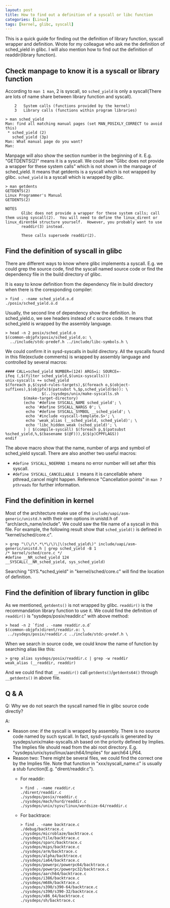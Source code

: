 ```yaml
---
layout: post
title: How to find out a definition of a syscall or libc function
categories: [Linux]
tags: [kernel, glibc, syscall]
---
```


This is a quick guide for finding out the definition of library function, syscall wrapper and definition. Wrote for my colleague who ask me the definition of sched_yield in glibc. I will also mention how to find out the definition of readdir(library function).

Check manpage to know it is a syscall or library function
---------------------------------------------------------
According to `man 1 man`, 2 is syscall, so `sched_yield` is only a syscall(There are lots of name share between library function and syscall).

```
    2   System calls (functions provided by the kernel)
    3   Library calls (functions within program libraries)
```

```
> man sched_yield
Man: find all matching manual pages (set MAN_POSIXLY_CORRECT to avoid this)
 * sched_yield (2)
   sched_yield (3p)
Man: What manual page do you want?
Man:
```

Manpage will also show the section number in the beginning of it. E.g. "GETDENTS(2)" means it is a syscall. We could see "Glibc does not provide a wrapper for these system calls" which is not shown in the manpage of sched_yield. It means that getdents is a syscall which is not wrapped by glibc. `sched_yield` is a syscall which is wrapped by glibc.

```
> man getdents
GETDENTS(2)                                                                                Linux Programmer's Manual                                                                               GETDENTS(2)

NOTES
       Glibc does not provide a wrapper for these system calls; call them using syscall(2).  You will need to define the linux_dirent or linux_dirent64 structure yourself.  However, you probably want to use
       readdir(3) instead.

       These calls supersede readdir(2).
```

Find the definition of syscall in  glibc
----------------------------------------
There are different ways to know where glibc implements a syscall. E.g. we could grep the source code, find the syscall named source code or find the dependency file in the build directory of glibc.

It is easy to know definition from the dependency file in build directory when there is the coresponding compiler:

```
> find . -name sched_yield.o.d
./posix/sched_yield.o.d
```

Usually, the second line of dependency show the definition. In sched_yield.o, we see headers instead of c source code. It means that sched_yield is wrapped by the assembly language.

```
> head -n 2 posix/sched_yield.o
$(common-objpfx)posix/sched_yield.o: \
  ../include/stdc-predef.h ../include/libc-symbols.h \
```

We could confirm it in sysd-syscalls in build directory. All the syscalls found in this file(exclude comments) is wrapped by assembly language and controlled by several macros:

```
#### CALL=sched_yield NUMBER=(124) ARGS=i: SOURCE=-
ifeq (,$(filter sched_yield,$(unix-syscalls)))
unix-syscalls += sched_yield
$(foreach p,$(sysd-rules-targets),$(foreach o,$(object-suffixes),$(objpfx)$(patsubst %,$p,sched_yield)$o)): \
                $(..)sysdeps/unix/make-syscalls.sh
        $(make-target-directory)
        (echo '#define SYSCALL_NAME sched_yield'; \
         echo '#define SYSCALL_NARGS 0'; \
         echo '#define SYSCALL_SYMBOL __sched_yield'; \
         echo '#include <syscall-template.S>'; \
         echo 'weak_alias (__sched_yield, sched_yield)'; \
         echo 'libc_hidden_weak (sched_yield)'; \
        ) | $(compile-syscall) $(foreach p,$(patsubst %sched_yield,%,$(basename $(@F))),$($(p)CPPFLAGS))
endif
```

The above macro show that the name, number of args and symbol of sched_yield syscall. There are also another two useful macros:

*   `#define SYSCALL_NOERRNO 1` means no error number will set after this syscall.
*   `#define SYSCALL_CANCELLABLE 1` means it is cancellable where pthread_cancel might happen. Reference "Cancellation points" in `man 7 pthreads` for further information.

Find the definition in kernel
-----------------------------
Most of the architecture make use of the `include/uapi/asm-generic/unistd.h` with their own options in unistd.h of "arch/arch_name/include". We could saw the file name of a syscall in this file. For example, the following result show that `sched_yield()` is defined in "kernel/sched/core.c".

```
> grep "\(\/\*.*\*\/\)\|\(sched_yield\)" include/uapi/asm-generic/unistd.h | grep sched_yield -B 1
/* kernel/sched/core.c */
#define __NR_sched_yield 124
__SYSCALL(__NR_sched_yield, sys_sched_yield)
```

Searching "SYS.*sched_yield" in "kernel/sched/core.c" will find the location of definition.

Find the definition of library function in glibc
--------------------------------------------------
As we mentioned, `getdents()` is not wrapped by glibc. `readdir()` is the recommandation library function to use it. We could find the definition of `readdir()` is "sysdeps/posix/readdir.c" with above method:

```
> head -n 2 `find . -name readdir.o.d`
$(common-objpfx)dirent/readdir.o: \
 ../sysdeps/posix/readdir.c ../include/stdc-predef.h \
```

When we search in source code, we could know the name of function by searching alias like this:

```
> grep alias sysdeps/posix/readdir.c | grep -w readdir
weak_alias (__readdir, readdir)
```

And we could find that `__readdir()` call `getdents()`/`getdents64()` through `__getdents()` in above file.

Q & A
-----
Q:  Why we do not search the syscall named file in glibc source code directly?

A:

*   Reason one: if the syscall is wrapped by assembly. There is no source code named by such syscall. In fact, sysd-syscalls is generated by sysdeps/unix/make-syscalls.sh based on the priority defined by Implies. The Implies file should read from the abi root directory. E.g. "sysdeps/unix/sysv/linux/aarch64/Implies" for aarch64 LP64.
*   Reason two: There might be several files, we could find the correct one by the Implies file. Note that function in "xxx/syscall_name.c" is usually a stub function(E.g. "dirent/readdir.c").
    *   For readdir:

        ```
        > find . -name readdir.c
        ./dirent/readdir.c
        ./sysdeps/posix/readdir.c
        ./sysdeps/mach/hurd/readdir.c
        ./sysdeps/unix/sysv/linux/wordsize-64/readdir.c
        ```
    *   For backtrace:

        ```
        > find . -name backtrace.c
        ./debug/backtrace.c
        ./sysdeps/microblaze/backtrace.c
        ./sysdeps/tile/backtrace.c
        ./sysdeps/sparc/backtrace.c
        ./sysdeps/mips/backtrace.c
        ./sysdeps/arm/backtrace.c
        ./sysdeps/alpha/backtrace.c
        ./sysdeps/ia64/backtrace.c
        ./sysdeps/powerpc/powerpc64/backtrace.c
        ./sysdeps/powerpc/powerpc32/backtrace.c
        ./sysdeps/aarch64/backtrace.c
        ./sysdeps/i386/backtrace.c
        ./sysdeps/m68k/backtrace.c
        ./sysdeps/s390/s390-64/backtrace.c
        ./sysdeps/s390/s390-32/backtrace.c
        ./sysdeps/x86_64/backtrace.c
        ./sysdeps/sh/backtrace.c
        ```


